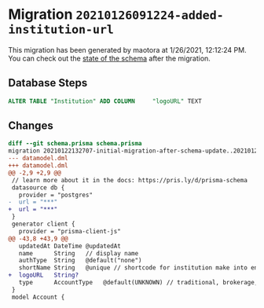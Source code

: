 # Migration `20210126091224-added-institution-url`

This migration has been generated by maotora at 1/26/2021, 12:12:24 PM.
You can check out the [state of the schema](./schema.prisma) after the migration.

## Database Steps

```sql
ALTER TABLE "Institution" ADD COLUMN     "logoURL" TEXT
```

## Changes

```diff
diff --git schema.prisma schema.prisma
migration 20210122132707-initial-migration-after-schema-update..20210126091224-added-institution-url
--- datamodel.dml
+++ datamodel.dml
@@ -2,9 +2,9 @@
 // learn more about it in the docs: https://pris.ly/d/prisma-schema
 datasource db {
   provider = "postgres"
-  url = "***"
+  url = "***"
 }
 generator client {
   provider = "prisma-client-js"
@@ -43,8 +43,9 @@
   updatedAt DateTime @updatedAt
   name      String   // display name
   authType  String   @default("none")
   shortName String   @unique // shortcode for institution make into enum and save in DB
+  logoURL   String?
   type      AccountType   @default(UNKNOWN) // traditional, brokerage, bank, crypto_exchange, etc. make this into an ENUM and save in DB
 }
 model Account {
```


